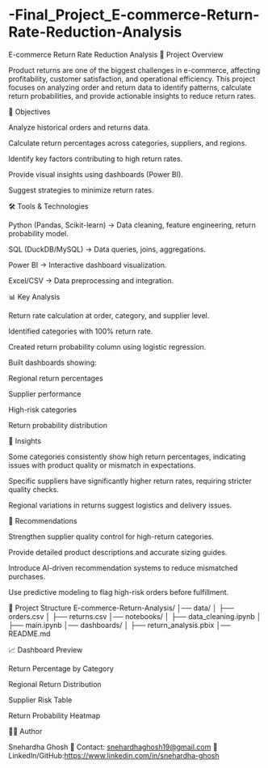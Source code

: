 # -Final_Project_E-commerce-Return-Rate-Reduction-Analysis
E-commerce Return Rate Reduction Analysis
📌 Project Overview

Product returns are one of the biggest challenges in e-commerce, affecting profitability, customer satisfaction, and operational efficiency. This project focuses on analyzing order and return data to identify patterns, calculate return probabilities, and provide actionable insights to reduce return rates.

🎯 Objectives

Analyze historical orders and returns data.

Calculate return percentages across categories, suppliers, and regions.

Identify key factors contributing to high return rates.

Provide visual insights using dashboards (Power BI).

Suggest strategies to minimize return rates.

🛠️ Tools & Technologies

Python (Pandas, Scikit-learn) → Data cleaning, feature engineering, return probability model.

SQL (DuckDB/MySQL) → Data queries, joins, aggregations.

Power BI → Interactive dashboard visualization.

Excel/CSV → Data preprocessing and integration.

📊 Key Analysis

Return rate calculation at order, category, and supplier level.

Identified categories with 100% return rate.

Created return probability column using logistic regression.

Built dashboards showing:

Regional return percentages

Supplier performance

High-risk categories

Return probability distribution

🔑 Insights

Some categories consistently show high return percentages, indicating issues with product quality or mismatch in expectations.

Specific suppliers have significantly higher return rates, requiring stricter quality checks.

Regional variations in returns suggest logistics and delivery issues.

🚀 Recommendations

Strengthen supplier quality control for high-return categories.

Provide detailed product descriptions and accurate sizing guides.

Introduce AI-driven recommendation systems to reduce mismatched purchases.

Use predictive modeling to flag high-risk orders before fulfillment.

📂 Project Structure
E-commerce-Return-Analysis/
│── data/
│   ├── orders.csv
│   ├── returns.csv
│── notebooks/
│   ├── data_cleaning.ipynb
│   ├── main.ipynb
│── dashboards/
│   ├── return_analysis.pbix
│── README.md

📈 Dashboard Preview

Return Percentage by Category

Regional Return Distribution

Supplier Risk Table

Return Probability Heatmap

👨‍💻 Author

Snehardha Ghosh
📧 Contact: snehardhaghosh19@gmail.com
🔗 LinkedIn/GitHub:https://www.linkedin.com/in/snehardha-ghosh
